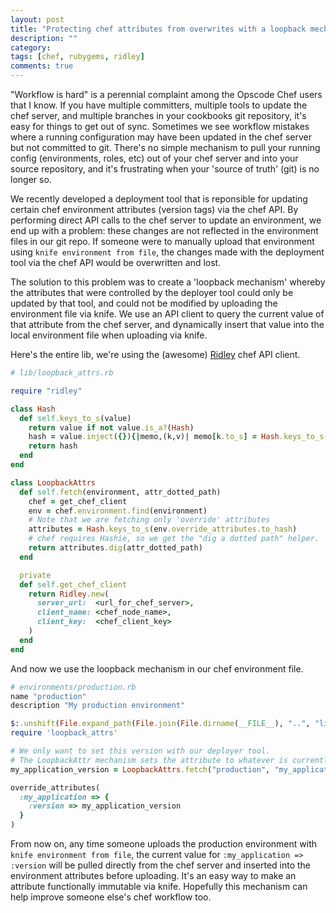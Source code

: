 ```yaml
---
layout: post
title: "Protecting chef attributes from overwrites with a loopback mechanism"
description: ""
category: 
tags: [chef, rubygems, ridley]
comments: true
---
```


"Workflow is hard" is a perennial complaint among the Opscode Chef users that I know. If you have multiple committers, multiple tools to update the chef server, and multiple branches in your cookbooks git repository, it's easy for things to get out of sync. Sometimes we see workflow mistakes where a running configuration may have been updated in the chef server but not committed to git. There's no simple mechanism to pull your running config (environments, roles, etc) out of your chef server and into your source repository, and it's frustrating when your 'source of truth' (git) is no longer so.

<!--more-->
We recently developed a deployment tool that is reponsible for updating certain chef environment attributes (version tags) via the chef API. By performing direct API calls to the chef server to update an environment, we end up with a problem: these changes are not reflected in the environment files in our git repo. If someone were to manually upload that environment using `knife environment from file`, the changes made with the deployment tool via the chef API would be overwritten and lost.

The solution to this problem was to create a 'loopback mechanism' whereby the attributes that were controlled by the deployer tool could only be updated by that tool, and could not be modified by uploading the environment file via knife. We use an API client to query the current value of that attribute from the chef server, and dynamically insert that value into the local environment file when uploading via knife.

Here's the entire lib, we're using the (awesome) [Ridley](https://github.com/RiotGames/ridley) chef API client.

```ruby
# lib/loopback_attrs.rb

require "ridley"

class Hash
  def self.keys_to_s(value)
    return value if not value.is_a?(Hash)
    hash = value.inject({}){|memo,(k,v)| memo[k.to_s] = Hash.keys_to_s(v); memo}
    return hash
  end
end

class LoopbackAttrs
  def self.fetch(environment, attr_dotted_path)
    chef = get_chef_client
    env = chef.environment.find(environment)
    # Note that we are fetching only 'override' attributes
    attributes = Hash.keys_to_s(env.override_attributes.to_hash)
    # chef requires Hashie, so we get the "dig a dotted path" helper.
    return attributes.dig(attr_dotted_path)
  end

  private 
  def self.get_chef_client
    return Ridley.new(
      server_url:  <url_for_chef_server>,
      client_name: <chef_node_name>,
      client_key:  <chef_client_key>
    )
  end
end

```

And now we use the loopback mechanism in our chef environment file.

```ruby
# environments/production.rb
name "production"
description "My production environment"

$:.unshift(File.expand_path(File.join(File.dirname(__FILE__), "..", "lib")))
require 'loopback_attrs'

# We only want to set this version with our deployer tool.
# The LoopbackAttr mechanism sets the attribute to whatever is currently in opscode.
my_application_version = LoopbackAttrs.fetch("production", "my_application.version")

override_attributes(
  :my_application => {
    :version => my_application_version
  }
)
```

From now on, any time someone uploads the production environment with `knife environment from file`, the current value for `:my_application => :version` will be pulled directly from the chef server and inserted into the environment attributes before uploading. It's an easy way to make an attribute functionally immutable via knife. Hopefully this mechanism can help improve someone else's chef workflow too.